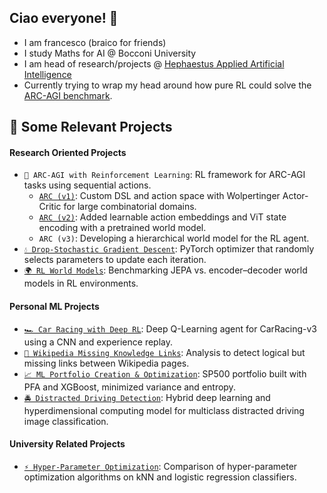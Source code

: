 
## Ciao everyone! 👋
- I am francesco (braico for friends)
- I study Maths for AI @ Bocconi University
- I am head of research/projects @ [Hephaestus Applied Artificial Intelligence](https://github.com/Hephaestus-AI-Association)
- Currently trying to wrap my head around how pure RL could solve the [ARC-AGI benchmark](https://arcprize.org). 

## 📌 Some Relevant Projects 

#### Research Oriented Projects

- `🧩 ARC-AGI with Reinforcement Learning`: RL framework for ARC-AGI tasks using sequential actions.
  - [`ARC (v1)`](https://github.com/francescobraicovich/ARC.git): Custom DSL and action space with Wolpertinger Actor-Critic for large combinatorial domains.  
  - [`ARC (v2)`](https://github.com/francescobraicovich/ARC2.git): Added learnable action embeddings and ViT state encoding with a pretrained world model.  
  - `ARC (v3)`: Developing a hierarchical world model for the RL agent.  
- [`💧 Drop-Stochastic Gradient Descent`](https://github.com/francescobraicovich/dsgd.git): PyTorch optimizer that randomly selects parameters to update each iteration.  
- [`🌍 RL World Models`](https://github.com/bocconi-narcos/rl-worlds.git): Benchmarking JEPA vs. encoder–decoder world models in RL environments.  

#### Personal ML Projects

- [`🏎️ Car Racing with Deep RL`](https://github.com/francescobraicovich/racing-rl): Deep Q-Learning agent for CarRacing-v3 using a CNN and experience replay.  
- [`🔗 Wikipedia Missing Knowledge Links`](https://github.com/francescobraicovich/Missing_Knowledge_Links_WIkipedia): Analysis to detect logical but missing links between Wikipedia pages.  
- [`📈 ML Portfolio Creation & Optimization`](https://github.com/BSIC/bsic_hephaestus_paper): SP500 portfolio built with PFA and XGBoost, minimized variance and entropy.  
- [`🚔 Distracted Driving Detection`](https://github.com/francescobraicovich/Distracted-Driver-Detection): Hybrid deep learning and hyperdimensional computing model for multiclass distracted driving image classification.  

#### University Related Projects

- [`⚡️ Hyper-Parameter Optimization`](https://github.com/francescobraicovich/parameter_optimization.git): Comparison of hyper-parameter optimization algorithms on kNN and logistic regression classifiers.  


